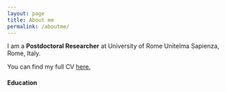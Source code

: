 ```yaml
---
layout: page
title: About me
permalink: /aboutme/
---
```


I am a **Postdoctoral Researcher** at University of Rome Unitelma Sapienza, Rome, Italy.

You can find my full CV <a href="https://drive.google.com/file/d/1FwxZzO3xtbupkDIqsjlFDVKBh_DUS9-M/view?usp=sharing" target="_blank"><ins>here</ins>.</a>

#### Education 

